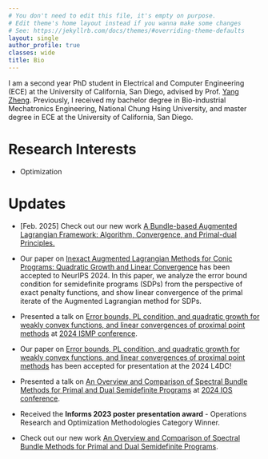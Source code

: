```yaml
---
# You don't need to edit this file, it's empty on purpose.
# Edit theme's home layout instead if you wanna make some changes
# See: https://jekyllrb.com/docs/themes/#overriding-theme-defaults
layout: single
author_profile: true
classes: wide
title: Bio
---
```


I am a second year PhD student in Electrical and Computer Engineering (ECE) at the University of California, San Diego, advised by Prof. [Yang Zheng](https://zhengy09.github.io/). Previously, I received my bachelor degree in Bio-industrial Mechatronics Engineering, National Chung Hsing University, and master degree in ECE at the University of California, San Diego.

Research Interests
======
- Optimization

Updates
======

- [Feb. 2025] Check out our new work [A Bundle-based Augmented Lagrangian Framework: Algorithm, Convergence, and Primal-dual Principles.](https://arxiv.org/pdf/2502.08835)                    

- Our paper on [Inexact Augmented Lagrangian Methods for Conic Programs: Quadratic Growth and Linear Convergence](https://arxiv.org/pdf/2410.22683) has been accepted to NeurIPS 2024. In this paper, we analyze the error bound condition for semidefinite programs (SDPs) from the perspective of exact penalty functions, and show linear convergence of the primal iterate of the Augmented Lagrangian method for SDPs.

- Presented a talk on [Error bounds, PL condition, and quadratic growth for weakly convex
functions, and linear convergences of proximal point methods](https://fengyiliao.github.io/files/2024-ISMP-Liao.pdf) at [2024 ISMP conference](https://ismp2024.gerad.ca/).

- Our paper on [Error bounds, PL condition, and quadratic growth for weakly convex
functions, and linear convergences of proximal point methods](https://arxiv.org/abs/2312.16775) has been accepted for presentation at the 2024 L4DC!

- Presented a talk on [An Overview and Comparison of Spectral Bundle Methods for
Primal and Dual Semidefinite Programs](https://fengyiliao.github.io/files/2024-IOS-Liao.pdf) at [2024 IOS conference](https://ios2024.rice.edu/).

- Received the **Informs 2023 poster presentation award** - Operations Research and Optimization Methodologies Category Winner.

- Check out our new work [An Overview and Comparison of Spectral Bundle Methods for
Primal and Dual Semidefinite Programs](https://arxiv.org/pdf/2307.07651.pdf).
